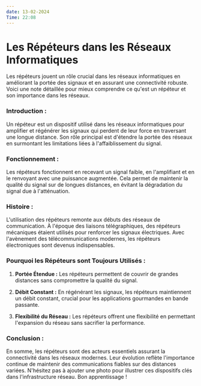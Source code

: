 ```yaml
---
date: 13-02-2024
Time: 22:08
---
```


# Les Répéteurs dans les Réseaux Informatiques

Les répéteurs jouent un rôle crucial dans les réseaux informatiques en améliorant la portée des signaux et en assurant une connectivité robuste. Voici une note détaillée pour mieux comprendre ce qu'est un répéteur et son importance dans les réseaux.

### Introduction :

Un répéteur est un dispositif utilisé dans les réseaux informatiques pour amplifier et régénérer les signaux qui perdent de leur force en traversant une longue distance. Son rôle principal est d'étendre la portée des réseaux en surmontant les limitations liées à l'affaiblissement du signal.

### Fonctionnement :

Les répéteurs fonctionnent en recevant un signal faible, en l'amplifiant et en le renvoyant avec une puissance augmentée. Cela permet de maintenir la qualité du signal sur de longues distances, en évitant la dégradation du signal due à l'atténuation.

### Histoire :

L'utilisation des répéteurs remonte aux débuts des réseaux de communication. À l'époque des liaisons télégraphiques, des répéteurs mécaniques étaient utilisés pour renforcer les signaux électriques. Avec l'avènement des télécommunications modernes, les répéteurs électroniques sont devenus indispensables.

### Pourquoi les Répéteurs sont Toujours Utilisés :

1. **Portée Étendue :** Les répéteurs permettent de couvrir de grandes distances sans compromettre la qualité du signal.
    
2. **Débit Constant :** En régénérant les signaux, les répéteurs maintiennent un débit constant, crucial pour les applications gourmandes en bande passante.
    
3. **Flexibilité du Réseau :** Les répéteurs offrent une flexibilité en permettant l'expansion du réseau sans sacrifier la performance.
    
### Conclusion :

En somme, les répéteurs sont des acteurs essentiels assurant la connectivité dans les réseaux modernes. Leur évolution reflète l'importance continue de maintenir des communications fiables sur des distances variées. N'hésitez pas à ajouter une photo pour illustrer ces dispositifs clés dans l'infrastructure réseau. Bon apprentissage !